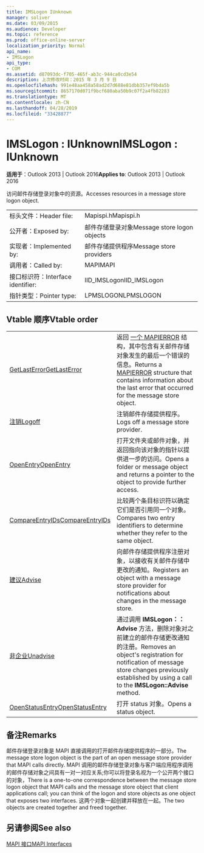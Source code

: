 ```yaml
---
title: IMSLogon IUnknown
manager: soliver
ms.date: 03/09/2015
ms.audience: Developer
ms.topic: reference
ms.prod: office-online-server
localization_priority: Normal
api_name:
- IMSLogon
api_type:
- COM
ms.assetid: d87093dc-f705-465f-ab3c-944ca0cd3e54
description: 上次修改时间：2015 年 3 月 9 日
ms.openlocfilehash: 991e48aa458a58ad2d7d688e81dbb357ef9bda5b
ms.sourcegitcommit: 8657170d071f9bcf680aba50b9c07f2a4fb82283
ms.translationtype: MT
ms.contentlocale: zh-CN
ms.lasthandoff: 04/28/2019
ms.locfileid: "33428877"
---
```

# <a name="imslogon--iunknown"></a><span data-ttu-id="e928c-103">IMSLogon : IUnknown</span><span class="sxs-lookup"><span data-stu-id="e928c-103">IMSLogon : IUnknown</span></span>

  
  
<span data-ttu-id="e928c-104">**适用于**：Outlook 2013 | Outlook 2016</span><span class="sxs-lookup"><span data-stu-id="e928c-104">**Applies to**: Outlook 2013 | Outlook 2016</span></span> 
  
<span data-ttu-id="e928c-105">访问邮件存储登录对象中的资源。</span><span class="sxs-lookup"><span data-stu-id="e928c-105">Accesses resources in a message store logon object.</span></span>
  
|||
|:-----|:-----|
|<span data-ttu-id="e928c-106">标头文件：</span><span class="sxs-lookup"><span data-stu-id="e928c-106">Header file:</span></span>  <br/> |<span data-ttu-id="e928c-107">Mapispi.h</span><span class="sxs-lookup"><span data-stu-id="e928c-107">Mapispi.h</span></span>  <br/> |
|<span data-ttu-id="e928c-108">公开者：</span><span class="sxs-lookup"><span data-stu-id="e928c-108">Exposed by:</span></span>  <br/> |<span data-ttu-id="e928c-109">邮件存储登录对象</span><span class="sxs-lookup"><span data-stu-id="e928c-109">Message store logon objects</span></span>  <br/> |
|<span data-ttu-id="e928c-110">实现者：</span><span class="sxs-lookup"><span data-stu-id="e928c-110">Implemented by:</span></span>  <br/> |<span data-ttu-id="e928c-111">邮件存储提供程序</span><span class="sxs-lookup"><span data-stu-id="e928c-111">Message store providers</span></span>  <br/> |
|<span data-ttu-id="e928c-112">调用者：</span><span class="sxs-lookup"><span data-stu-id="e928c-112">Called by:</span></span>  <br/> |<span data-ttu-id="e928c-113">MAPI</span><span class="sxs-lookup"><span data-stu-id="e928c-113">MAPI</span></span>  <br/> |
|<span data-ttu-id="e928c-114">接口标识符：</span><span class="sxs-lookup"><span data-stu-id="e928c-114">Interface identifier:</span></span>  <br/> |<span data-ttu-id="e928c-115">IID_IMSLogon</span><span class="sxs-lookup"><span data-stu-id="e928c-115">IID_IMSLogon</span></span>  <br/> |
|<span data-ttu-id="e928c-116">指针类型：</span><span class="sxs-lookup"><span data-stu-id="e928c-116">Pointer type:</span></span>  <br/> |<span data-ttu-id="e928c-117">LPMSLOGON</span><span class="sxs-lookup"><span data-stu-id="e928c-117">LPMSLOGON</span></span>  <br/> |
   
## <a name="vtable-order"></a><span data-ttu-id="e928c-118">Vtable 顺序</span><span class="sxs-lookup"><span data-stu-id="e928c-118">Vtable order</span></span>

|||
|:-----|:-----|
|[<span data-ttu-id="e928c-119">GetLastError</span><span class="sxs-lookup"><span data-stu-id="e928c-119">GetLastError</span></span>](imslogon-getlasterror.md) <br/> |<span data-ttu-id="e928c-120">返回 [一个 MAPIERROR](mapierror.md) 结构，其中包含有关邮件存储对象发生的最后一个错误的信息。</span><span class="sxs-lookup"><span data-stu-id="e928c-120">Returns a [MAPIERROR](mapierror.md) structure that contains information about the last error that occurred for the message store object.</span></span>  <br/> |
|[<span data-ttu-id="e928c-121">注销</span><span class="sxs-lookup"><span data-stu-id="e928c-121">Logoff</span></span>](imslogon-logoff.md) <br/> |<span data-ttu-id="e928c-122">注销邮件存储提供程序。</span><span class="sxs-lookup"><span data-stu-id="e928c-122">Logs off a message store provider.</span></span>  <br/> |
|[<span data-ttu-id="e928c-123">OpenEntry</span><span class="sxs-lookup"><span data-stu-id="e928c-123">OpenEntry</span></span>](imslogon-openentry.md) <br/> |<span data-ttu-id="e928c-124">打开文件夹或邮件对象，并返回指向该对象的指针以提供进一步的访问。</span><span class="sxs-lookup"><span data-stu-id="e928c-124">Opens a folder or message object and returns a pointer to the object to provide further access.</span></span>  <br/> |
|[<span data-ttu-id="e928c-125">CompareEntryIDs</span><span class="sxs-lookup"><span data-stu-id="e928c-125">CompareEntryIDs</span></span>](imslogon-compareentryids.md) <br/> |<span data-ttu-id="e928c-126">比较两个条目标识符以确定它们是否引用同一个对象。</span><span class="sxs-lookup"><span data-stu-id="e928c-126">Compares two entry identifiers to determine whether they refer to the same object.</span></span>  <br/> |
|[<span data-ttu-id="e928c-127">建议</span><span class="sxs-lookup"><span data-stu-id="e928c-127">Advise</span></span>](imslogon-advise.md) <br/> |<span data-ttu-id="e928c-128">向邮件存储提供程序注册对象，以接收有关邮件存储中更改的通知。</span><span class="sxs-lookup"><span data-stu-id="e928c-128">Registers an object with a message store provider for notifications about changes in the message store.</span></span>  <br/> |
|[<span data-ttu-id="e928c-129">非企业</span><span class="sxs-lookup"><span data-stu-id="e928c-129">Unadvise</span></span>](imslogon-unadvise.md) <br/> |<span data-ttu-id="e928c-130">通过调用 **IMSLogon：：Advise** 方法，删除对象对之前建立的邮件存储更改通知的注册。</span><span class="sxs-lookup"><span data-stu-id="e928c-130">Removes an object's registration for notification of message store changes previously established by using a call to the **IMSLogon::Advise** method.</span></span>  <br/> |
|[<span data-ttu-id="e928c-131">OpenStatusEntry</span><span class="sxs-lookup"><span data-stu-id="e928c-131">OpenStatusEntry</span></span>](imslogon-openstatusentry.md) <br/> |<span data-ttu-id="e928c-132">打开 status 对象。</span><span class="sxs-lookup"><span data-stu-id="e928c-132">Opens a status object.</span></span>  <br/> |
   
## <a name="remarks"></a><span data-ttu-id="e928c-133">备注</span><span class="sxs-lookup"><span data-stu-id="e928c-133">Remarks</span></span>

<span data-ttu-id="e928c-134">邮件存储登录对象是 MAPI 直接调用的打开邮件存储提供程序的一部分。</span><span class="sxs-lookup"><span data-stu-id="e928c-134">The message store logon object is the part of an open message store provider that MAPI calls directly.</span></span> <span data-ttu-id="e928c-135">MAPI 调用的邮件存储登录对象与客户端应用程序调用的邮件存储对象之间具有一对一对应关系;你可以将登录名视为一个公开两个接口的对象，</span><span class="sxs-lookup"><span data-stu-id="e928c-135">There is a one-to-one correspondence between the message store logon object that MAPI calls and the message store object that client applications call; you can think of the logon and store objects as one object that exposes two interfaces.</span></span> <span data-ttu-id="e928c-136">这两个对象一起创建并释放在一起。</span><span class="sxs-lookup"><span data-stu-id="e928c-136">The two objects are created together and freed together.</span></span>
  
## <a name="see-also"></a><span data-ttu-id="e928c-137">另请参阅</span><span class="sxs-lookup"><span data-stu-id="e928c-137">See also</span></span>



[<span data-ttu-id="e928c-138">MAPI 接口</span><span class="sxs-lookup"><span data-stu-id="e928c-138">MAPI Interfaces</span></span>](mapi-interfaces.md)

